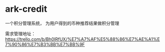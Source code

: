 # ark-credit
一个积分管理系统， 为用户得到的币种推荐结果做积分管理

需求管理地址：
https://trello.com/b/Bh0lRfUX/%E7%A7%AF%E5%88%86%E7%AE%A1%E7%90%86%E7%B3%BB%E7%BB%9F

